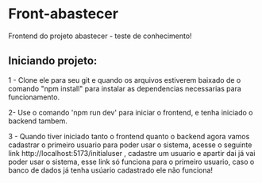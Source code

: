 # Front-abastecer
Frontend do projeto abastecer - teste de conhecimento!

## Iniciando projeto:
1 - Clone ele para seu git e quando os arquivos estiverem baixado de o comando "npm install" para instalar as dependencias necessarias para funcionamento.    

2- Use o comando 'npm run dev' para iniciar o frontend, e tenha iniciado o backend tambem.  

3 - Quando tiver iniciado tanto o frontend quanto o backend agora vamos cadastrar o primeiro usuario para poder usar o sistema, acesse o seguinte link http://localhost:5173/initialuser , cadastre um usuario e apartir dai já vai poder usar o sistema, esse link só funciona para o primeiro usuario, caso o banco de dados já tenha usúario cadastrado ele não funciona!